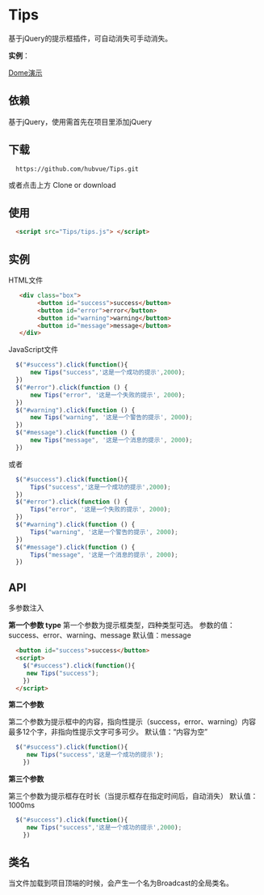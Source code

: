 # Tips
基于jQuery的提示框插件，可自动消失可手动消失。

**实例**：

[Dome演示](http://www.ctomorrow.top/Tips/demo/index.html)

## 依赖
基于jQuery，使用需首先在项目里添加jQuery
## 下载
```git
  https://github.com/hubvue/Tips.git
```
或者点击上方 Clone or download
## 使用
```HTML
  <script src="Tips/tips.js"> </script>
```
## 实例
HTML文件
```HTML
   <div class="box">
        <button id="success">success</button>
        <button id="error">error</button>
        <button id="warning">warning</button>
        <button id="message">message</button>
   </div>
```
JavaScript文件
```javascript
  $("#success").click(function(){
      new Tips("success",'这是一个成功的提示',2000);
  })
  $("#error").click(function () {
      new Tips("error", '这是一个失败的提示', 2000);
  })
  $("#warning").click(function () {
      new Tips("warning", '这是一个警告的提示', 2000);
  })
  $("#message").click(function () {
      new Tips("message", '这是一个消息的提示', 2000);
  })
```
或者
```javascript
  $("#success").click(function(){
      Tips("success",'这是一个成功的提示',2000);
  })
  $("#error").click(function () {
      Tips("error", '这是一个失败的提示', 2000);
  })
  $("#warning").click(function () {
      Tips("warning", '这是一个警告的提示', 2000);
  })
  $("#message").click(function () {
      Tips("message", '这是一个消息的提示', 2000);
  })
```
## API
  多参数注入
  
**第一个参数 type**
第一个参数为提示框类型，四种类型可选。
参数的值：success、error、warning、message
默认值：message
```HTML
  <button id="success">success</button>
  <script>
    $("#success").click(function(){
     new Tips("success");
    })
  </script>
```

**第二个参数**

第二个参数为提示框中的内容，指向性提示（success，error、warning）内容最多12个字，非指向性提示文字可多可少。
默认值：“内容为空”
```javascript
  $("#success").click(function(){
     new Tips("success",'这是一个成功的提示');
    })
```  
**第三个参数**

第三个参数为提示框存在时长（当提示框存在指定时间后，自动消失）
默认值：1000ms
```javascript
  $("#success").click(function(){
     new Tips("success",'这是一个成功的提示',2000);
    })
```
     
## 类名
  当文件加载到项目顶端的时候，会产生一个名为Broadcast的全局类名。




